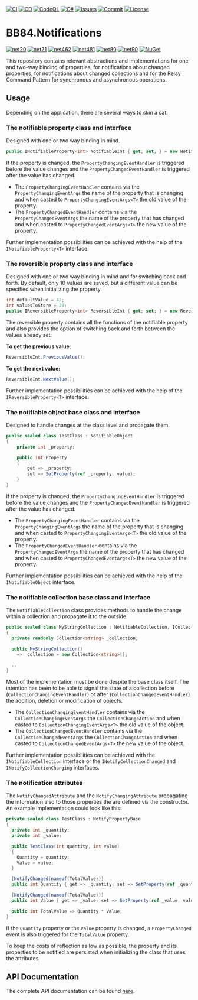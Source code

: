 [![CI](https://github.com/BoBoBaSs84/BB84.Notifications/actions/workflows/ci.yml/badge.svg?branch=main)](https://github.com/BoBoBaSs84/BB84.Notifications/actions/workflows/ci.yml)
[![CD](https://github.com/BoBoBaSs84/BB84.Notifications/actions/workflows/cd.yml/badge.svg?branch=main)](https://github.com/BoBoBaSs84/BB84.Notifications/actions/workflows/cd.yml)
[![CodeQL](https://github.com/BoBoBaSs84/BB84.Notifications/actions/workflows/github-code-scanning/codeql/badge.svg?branch=main)](https://github.com/BoBoBaSs84/BB84.Notifications/actions/workflows/github-code-scanning/codeql)
[![C#](https://img.shields.io/badge/C%23-13.0-239120)](https://github.com/BoBoBaSs84/BB84.Notifications)
[![Issues](https://img.shields.io/github/issues/BoBoBaSs84/BB84.Notifications)](https://github.com/BoBoBaSs84/BB84.Notifications/issues)
[![Commit](https://img.shields.io/github/last-commit/BoBoBaSs84/BB84.Notifications)](https://github.com/BoBoBaSs84/BB84.Notifications/commit/main)
[![License](https://img.shields.io/github/license/BoBoBaSs84/BB84.Notifications)](https://github.com/BoBoBaSs84/BB84.Notifications/blob/main/LICENSE)

# BB84.Notifications

[![net20](https://img.shields.io/badge/netstandard2.0-5C2D91?logo=.NET&labelColor=gray)](https://github.com/BoBoBaSs84/BB84.Notifications)
[![net21](https://img.shields.io/badge/netstandard2.1-5C2D91?logo=.NET&labelColor=gray)](https://github.com/BoBoBaSs84/BB84.Notifications)
[![net462](https://img.shields.io/badge/net462-5C2D91?logo=.NET&labelColor=gray)](https://github.com/BoBoBaSs84/BB84.Notifications)
[![net481](https://img.shields.io/badge/net481-5C2D91?logo=.NET&labelColor=gray)](https://github.com/BoBoBaSs84/BB84.Notifications)
[![net80](https://img.shields.io/badge/net8.0-5C2D91?logo=.NET&labelColor=gray)](https://github.com/BoBoBaSs84/BB84.Notifications)
[![net90](https://img.shields.io/badge/net9.0-5C2D91?logo=.NET&labelColor=gray)](https://github.com/BoBoBaSs84/BB84.Notifications)
[![NuGet](https://img.shields.io/nuget/v/BB84.Notifications.svg?logo=nuget&logoColor=white)](https://www.nuget.org/packages/BB84.Notifications)

This repository contains relevant abstractions and implementations for one- and two-way binding of properties, for notifications about changed properties, for notifications about changed collections and for the Relay Command Pattern for synchronous and asynchronous operations.

## Usage

Depending on the application, there are several ways to skin a cat.

### The notifiable property class and interface

Designed with one or two way binding in mind.

```csharp
public INotifiableProperty<int> NotifiableInt { get; set; } = new NotifiableProperty<int>(default);
```

If the property is changed, the `PropertyChangingEventHandler` is triggered before the value changes and the `PropertyChangedEventHandler` is triggered after the value has changed.

- The `PropertyChangingEventHandler` contains via the `PropertyChangingEventArgs` the name of the property that is changing and when casted to `PropertyChangingEventArgs<T>` the old value of the property.
- The `PropertyChangedEventHandler` contains via the `PropertyChangedEventArgs` the name of the property that has changed and when casted to `PropertyChangedEventArgs<T>` the new value of the property.

Further implementation possibilities can be achieved with the help of the `INotifiableProperty<T>` interface.

### The reversible property class and interface

Designed with one or two way binding in mind and for switching back and forth. By default, only 10 values are saved, but a different value can be specified when initializing the property.

```csharp
int defaultValue = 42;
int valuesToStore = 20;
public IReversibleProperty<int> ReversibleInt { get; set; } = new ReversibleProperty<int>(defaultValue, valuesToStore);
```

The reversible property contains all the functions of the notifiable property and also provides the option of switching back and forth between the values already set.

**To get the previous value:**

```csharp
ReversibleInt.PreviousValue();
```

**To get the next value:**

```csharp
ReversibleInt.NextValue();
```

Further implementation possibilities can be achieved with the help of the `IReversibleProperty<T>` interface.

### The notifiable object base class and interface

Designed to handle changes at the class level and propagate them.

```csharp
public sealed class TestClass : NotifiableObject
{
    private int _property;

    public int Property
    {
        get => _property;
        set => SetProperty(ref _property, value);
    }
}
```

If the property is changed, the `PropertyChangingEventHandler` is triggered before the value changes and the `PropertyChangedEventHandler` is triggered after the value has changed.

- The `PropertyChangingEventHandler` contains via the `PropertyChangingEventArgs` the name of the property that is changing and when casted to `PropertyChangingEventArgs<T>` the old value of the property.
- The `PropertyChangedEventHandler` contains via the `PropertyChangedEventArgs` the name of the property that has changed and when casted to `PropertyChangedEventArgs<T>` the new value of the property.

Further implementation possibilities can be achieved with the help of the `INotifiableObject` interface.

### The notifiable collection base class and interface

The `NotifiableCollection` class provides methods to handle the change within a collection and propagate it to the outside.

```csharp
public sealed class MyStringCollection : NotifiableCollection, ICollection<string>
{
  private readonly Collection<string> _collection;

  public MyStringCollection()
    => _collection = new Collection<string>();

  ..
}
```

Most of the implementation must be done despite the base class itself. The intention has been to be able to signal the state of a collection before (`CollectionChangingEventHandler`) or after (`CollectionChangedEventHandler`) the addition, deletion or modification of objects.

- The `CollectionChangingEventHandler` contains via the `CollectionChangingEventArgs` the `CollectionChangeAction` and when casted to `CollectionChangingEventArgs<T>` the old value of the object.
- The `CollectionChangedEventHandler` contains via the `CollectionChangedEventArgs` the `CollectionChangeAction` and when casted to `CollectionChangedEventArgs<T>` the new value of the object.

Further implementation possibilities can be achieved with the `INotifiableCollection` interface or the `INotifyCollectionChanged` and `INotifyCollectionChanging` interfaces.

### The notification attributes

The `NotifyChangedAttribute` and the `NotifyChangingAttribute` propagating the information also to those properties the are defined via the constructor. An example implementation could look like this:

```csharp
private sealed class TestClass : NotifyPropertyBase
{
  private int _quantity;
  private int _value;

  public TestClass(int quantity, int value)
  {
    Quantity = quantity;
    Value = value;
  }

  [NotifyChanged(nameof(TotalValue))]
  public int Quantity { get => _quantity; set => SetProperty(ref _quantity, value); }

  [NotifyChanged(nameof(TotalValue))]
  public int Value { get => _value; set => SetProperty(ref _value, value); }

  public int TotalValue => Quantity * Value;
}
```

If the `Quantity` property or the `Value` property is changed, a `PropertyChanged` event is also triggered for the `TotalValue` property.

To keep the costs of reflection as low as possible, the property and its properties to be notified are persisted when initializing the class that uses the attributes.

## API Documentation

The complete API documentation can be found [here](https://bobobass84.github.io/BB84.Notifications/).
